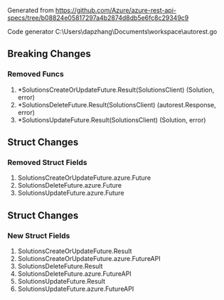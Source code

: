 Generated from https://github.com/Azure/azure-rest-api-specs/tree/b08824e05817297a4b2874d8db5e6fc8c29349c9

Code generator C:\Users\dapzhang\Documents\workspace\autorest.go

## Breaking Changes

### Removed Funcs

1. *SolutionsCreateOrUpdateFuture.Result(SolutionsClient) (Solution, error)
1. *SolutionsDeleteFuture.Result(SolutionsClient) (autorest.Response, error)
1. *SolutionsUpdateFuture.Result(SolutionsClient) (Solution, error)

## Struct Changes

### Removed Struct Fields

1. SolutionsCreateOrUpdateFuture.azure.Future
1. SolutionsDeleteFuture.azure.Future
1. SolutionsUpdateFuture.azure.Future

## Struct Changes

### New Struct Fields

1. SolutionsCreateOrUpdateFuture.Result
1. SolutionsCreateOrUpdateFuture.azure.FutureAPI
1. SolutionsDeleteFuture.Result
1. SolutionsDeleteFuture.azure.FutureAPI
1. SolutionsUpdateFuture.Result
1. SolutionsUpdateFuture.azure.FutureAPI
